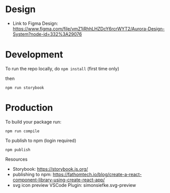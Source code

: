 # Design
- Link to Figma Design: https://www.figma.com/file/vmZ1jRhhLHZDcY6rcrWYT2/Aurora-Design-System?node-id=332%3A29076

# Development 

To run the repo locally, do
`npm install` (first time only)

then 

`npm run storybook`

# Production

To build your package run:

`npm run compile`

To publish to npm (login required)

`npm publish`

Resources
- Storybook: https://storybook.js.org/
- publishing to npm: https://fathomtech.io/blog/create-a-react-component-library-using-create-react-app/
- svg icon preview VSCode Plugin: simonsiefke.svg-preview
